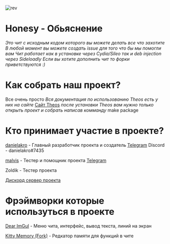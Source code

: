 ![rev](https://s2.loli.net/2022/10/23/C8EAHLnxB6FVzgY.jpg)


# Honesy - Обьяснение
*Это чит с исходным кодом которого вы можете делать все что захотите*
*В любой момент вы можете создать issue для того что бы мы помогли вам*
*Чит работает как в установке через Cydia/Sileo так и deb injection через Sideloadly*
*Если вы хотите дополнить чит то форки приветствуются :)*

# Как собрать наш проект?
Все очень просто
*Вся документация по использованию Theos есть у них на сайте*
[Сайт Theos](https://theos.dev/)
*после установки Theos вам нужно только открыть проект и собрать написав комманду*
make package

# Кто принимает участие в проекте?
[danielakro](https://github.com/danielakro/) - Главный разработчик проекта и создатель
[Telegram](https://t.me/danielakro)
Discord - danielakro#7435

[malvis](https://github.com/malvisdev) - Тестер и помощник проекта
[Telegram](https://t.me/malvisdev)

Zoldik - Тестер проекта

[Дискорд сервер проекта](https://discord.gg/GT2WEBXvbh)

# Фрэймворки которые используться в проекте

[Dear ImGuI](https://github.com/ocornut/imgui) - Меню чита, интерфейс, вывод текста, линий на экран

[Kitty Memory (Fork)](https://github.com/kp7742/KittyMemory-IOS) - Редкатор памяти для функций в чите
